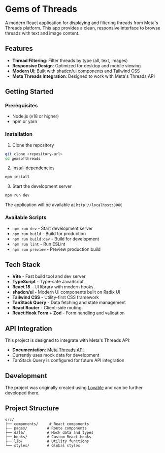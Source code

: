 
# Gems of Threads

A modern React application for displaying and filtering threads from Meta's Threads platform. This app provides a clean, responsive interface to browse threads with text and image content.

## Features

- **Thread Filtering**: Filter threads by type (all, text, images)
- **Responsive Design**: Optimized for desktop and mobile viewing
- **Modern UI**: Built with shadcn/ui components and Tailwind CSS
- **Meta Threads Integration**: Designed to work with Meta's Threads API

## Getting Started

### Prerequisites

- Node.js (v18 or higher)
- npm or yarn

### Installation

1. Clone the repository
```bash
git clone <repository-url>
cd gemsofthreads
```

2. Install dependencies
```bash
npm install
```

3. Start the development server
```bash
npm run dev
```

The application will be available at `http://localhost:8080`

### Available Scripts

- `npm run dev` - Start development server
- `npm run build` - Build for production
- `npm run build:dev` - Build for development
- `npm run lint` - Run ESLint
- `npm run preview` - Preview production build

## Tech Stack

- **Vite** - Fast build tool and dev server
- **TypeScript** - Type-safe JavaScript
- **React 18** - UI library with modern hooks
- **shadcn/ui** - Modern UI components built on Radix UI
- **Tailwind CSS** - Utility-first CSS framework
- **TanStack Query** - Data fetching and state management
- **React Router** - Client-side routing
- **React Hook Form + Zod** - Form handling and validation

## API Integration

This project is designed to integrate with Meta's Threads API:
- **Documentation**: [Meta Threads API](https://developers.facebook.com/docs/threads/)
- Currently uses mock data for development
- TanStack Query is configured for future API integration

## Development

The project was originally created using [Lovable](https://lovable.dev/projects/b35142a5-d915-4fad-a1f5-c0f947fd9380) and can be further developed there.

## Project Structure

```
src/
├── components/     # React components
├── pages/         # Route components
├── data/          # Mock data and types
├── hooks/         # Custom React hooks
├── lib/           # Utility functions
└── styles/        # Global styles
```